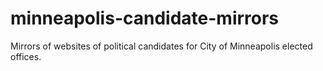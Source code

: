 # minneapolis-candidate-mirrors
Mirrors of websites of political candidates for City of Minneapolis elected offices.
